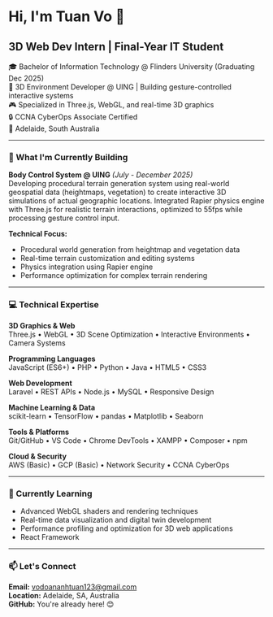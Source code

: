 # Hi, I'm Tuan Vo 👋

## 3D Web Dev Intern | Final-Year IT Student

🎓 Bachelor of Information Technology @ Flinders University (Graduating Dec 2025)  
💼 3D Environment Developer @ UING | Building gesture-controlled interactive systems  
🎮 Specialized in Three.js, WebGL, and real-time 3D graphics  
🔒 CCNA CyberOps Associate Certified  
📍 Adelaide, South Australia

---

### 🚀 What I'm Currently Building

**Body Control System @ UING** *(July - December 2025)*  
Developing procedural terrain generation system using real-world geospatial data (heightmaps, vegetation) to create interactive 3D simulations of actual geographic locations. Integrated Rapier physics engine with Three.js for realistic terrain interactions, optimized to 55fps while processing gesture control input.

**Technical Focus:**
- Procedural world generation from heightmap and vegetation data
- Real-time terrain customization and editing systems
- Physics integration using Rapier engine
- Performance optimization for complex terrain rendering

---

### 💻 Technical Expertise

**3D Graphics & Web**  
Three.js • WebGL • 3D Scene Optimization • Interactive Environments • Camera Systems

**Programming Languages**  
JavaScript (ES6+) • PHP • Python • Java • HTML5 • CSS3

**Web Development**  
Laravel • REST APIs • Node.js • MySQL • Responsive Design

**Machine Learning & Data**  
scikit-learn • TensorFlow • pandas • Matplotlib • Seaborn

**Tools & Platforms**  
Git/GitHub • VS Code • Chrome DevTools • XAMPP • Composer • npm

**Cloud & Security**  
AWS (Basic) • GCP (Basic) • Network Security • CCNA CyberOps

---

### 🎯 Currently Learning

- Advanced WebGL shaders and rendering techniques
- Real-time data visualization and digital twin development
- Performance profiling and optimization for 3D web applications
- React Framework

---

### 📫 Let's Connect

**Email:** vodoananhtuan123@gmail.com  
**Location:** Adelaide, SA, Australia  
**GitHub:** You're already here! 😊
